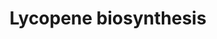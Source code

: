 ---
annotations:
- id: PW:0001291
  parent: classic metabolic pathway
  type: Pathway Ontology
  value: lycopene biosynthetic pathway
- id: PW:0000697
  parent: classic metabolic pathway
  type: Pathway Ontology
  value: carotenoid biosynthetic pathway
authors:
- Pjaiswal
- AlexanderPico
- Ddigles
- Egonw
- MaintBot
- DeSl
communities:
- Plants
description: Maize is one of the essential staple cereal crop plant that has the ability
  to naturally accumulate nutritionally important carotenoids in the edible seed endosperm.
  The carotenoid pigments are generally C40 isoprenoids that are hydrophobic and synthesized
  in the plastids. Amyloplast is the kind of plastid found in seed endosperm. The
  final product all-trans-lycopene synthesized in the final step in this pathway is
  the founder precursor for carotenoid biosynthesis in plants.
last-edited: 2019-09-17
organisms:
- Zea mays
redirect_from:
- /index.php/Pathway:WP2204
- /instance/WP2204
- /instance/WP2204_r123061
revision: r123061
schema-jsonld:
- '@context': https://schema.org/
  '@id': https://wikipathways.github.io/pathways/WP2204.html
  '@type': Dataset
  creator:
    '@type': Organization
    name: WikiPathways
  description: Maize is one of the essential staple cereal crop plant that has the
    ability to naturally accumulate nutritionally important carotenoids in the edible
    seed endosperm. The carotenoid pigments are generally C40 isoprenoids that are
    hydrophobic and synthesized in the plastids. Amyloplast is the kind of plastid
    found in seed endosperm. The final product all-trans-lycopene synthesized in the
    final step in this pathway is the founder precursor for carotenoid biosynthesis
    in plants.
  keywords:
  - 15,9-cis-phytofluene
  - 15-cis-phytoene
  - 7',9'-cis-lycopene
  - 7,9,9'-cis-neurosporene
  - 9'-cis-neurosporene
  - 9,15,9'-tri-cis-ζ-carotene
  - 9,9'-di-cis-ζ-carotene
  - EC:1.3.5.5 (PDS)
  - EC:1.3.5.6 (ZDS)
  - EC:2.5.1.32 (PSY)
  - EC:5.2.1.12 (Z-ISO)
  - EC:5.2.1.13 (CRITSO)
  - GRMZM2G011746 (Z-ISO)
  - GRMZM2G106531 (CRTISO2-pseudogene)
  - GRMZM2G108457 (CRTISO1)
  - GRMZM2G149317 (PSY2)
  - GRMZM2G300348 (PSY1)
  - GRMZM2G410515 (PDS/VP5)
  - GRMZM2G454952 (ZDS)
  - all-trans-lycopene
  - geranyl-geranyl diphosphate
  - prephytoene diphosphate
  license: CC0
  name: Lycopene biosynthesis
seo: CreativeWork
title: Lycopene biosynthesis
wpid: WP2204
---